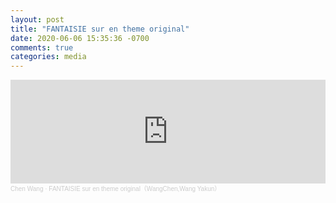 ```yaml
---
layout: post
title: "FANTAISIE sur en theme original"
date: 2020-06-06 15:35:36 -0700
comments: true
categories: media
---
```

<iframe width="100%" height="166" scrolling="no" frameborder="no" allow="autoplay" src="https://w.soundcloud.com/player/?url=https%3A//api.soundcloud.com/tracks/821846941&color=%23ff5500&auto_play=false&hide_related=false&show_comments=true&show_user=true&show_reposts=false&show_teaser=true"></iframe><div style="font-size: 10px; color: #cccccc;line-break: anywhere;word-break: normal;overflow: hidden;white-space: nowrap;text-overflow: ellipsis; font-family: Interstate,Lucida Grande,Lucida Sans Unicode,Lucida Sans,Garuda,Verdana,Tahoma,sans-serif;font-weight: 100;"><a href="https://soundcloud.com/chen-wang-669412156" title="Chen Wang" target="_blank" style="color: #cccccc; text-decoration: none;">Chen Wang</a> · <a href="https://soundcloud.com/chen-wang-669412156/fantaisie-sur-en-theme-originalwangchenwang-yakun" title="FANTAISIE sur en theme original（WangChen,Wang Yakun）" target="_blank" style="color: #cccccc; text-decoration: none;">FANTAISIE sur en theme original（WangChen,Wang Yakun）</a></div>